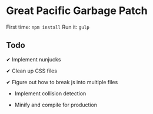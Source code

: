 # Great Pacific Garbage Patch

First time: `npm install`
Run it: `gulp`

## Todo

&#10004; Implement nunjucks

&#10004; Clean up CSS files

&#10004; Figure out how to break js into multiple files

* Implement collision detection

* Minify and compile for production
